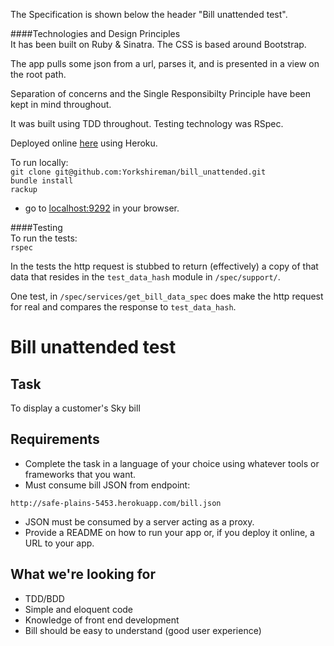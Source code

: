 The Specification is shown below the header "Bill unattended test".  

####Technologies and Design Principles  
It has been built on Ruby & Sinatra. The CSS is based around Bootstrap.  

The app pulls some json from a url, parses it, and is presented in a view on the root path.  

Separation of concerns and the Single Responsibilty Principle have been kept in mind throughout.  

It was built using TDD throughout. Testing technology was RSpec.  

Deployed online [here](https://bill-unattended.herokuapp.com/) using Heroku.  

To run locally:  
`git clone git@github.com:Yorkshireman/bill_unattended.git`  
`bundle install`  
`rackup`  
- go to [localhost:9292](localhost:9292) in your browser.  

####Testing  
To run the tests:  
`rspec`  

In the tests the http request is stubbed to return (effectively) a copy of that data that resides in the `test_data_hash` module in `/spec/support/`.  

One test, in `/spec/services/get_bill_data_spec` does make the http request for real and compares the response to `test_data_hash`.  
  
  
# Bill unattended test

## Task

To display a customer's Sky bill

## Requirements

* Complete the task in a language of your choice using whatever tools or frameworks that you want.
* Must consume bill JSON from endpoint: 
```
http://safe-plains-5453.herokuapp.com/bill.json
```
* JSON must be consumed by a server acting as a proxy.
* Provide a README on how to run your app or, if you deploy it online, a URL to your app. 

## What we're looking for

* TDD/BDD
* Simple and eloquent code
* Knowledge of front end development
* Bill should be easy to understand (good user experience)